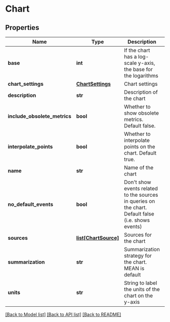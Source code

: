# Chart

## Properties
Name | Type | Description | Notes
------------ | ------------- | ------------- | -------------
**base** | **int** | If the chart has a log-scale y-axis, the base for the logarithms | [optional] 
**chart_settings** | [**ChartSettings**](ChartSettings.md) | Chart settings | [optional] 
**description** | **str** | Description of the chart | [optional] 
**include_obsolete_metrics** | **bool** | Whether to show obsolete metrics.  Default false. | [optional] [default to False]
**interpolate_points** | **bool** | Whether to interpolate points on the chart. Default true. | [optional] [default to False]
**name** | **str** | Name of the chart | 
**no_default_events** | **bool** | Don&#39;t show events related to the sources in queries on the chart. Default false (i.e. shows events) | [optional] [default to False]
**sources** | [**list[ChartSource]**](ChartSource.md) | Sources for the chart | 
**summarization** | **str** | Summarization strategy for the chart.  MEAN is default | [optional] 
**units** | **str** | String to label the units of the chart on the y-axis | [optional] 

[[Back to Model list]](../README.md#documentation-for-models) [[Back to API list]](../README.md#documentation-for-api-endpoints) [[Back to README]](../README.md)


